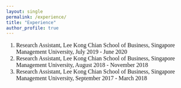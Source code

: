 ```yaml
---
layout: single
permalink: /experience/
title: "Experience"
author_profile: true
---
```

<body style="font-family: Time New Roman;">

<ol style="font-size: 16px;">
	<li>Research Assistant, Lee Kong Chian School of Business, Singapore Management University, July 2019 - June 2020</li>
	<li>Research Assistant, Lee Kong Chian School of Business, Singapore Management University, August 2018 - November 2018</li>
	<li>Research Assistant, Lee Kong Chian School of Business, Singapore Management University, September 2017 - March 2018</li>
</ol>

</body>